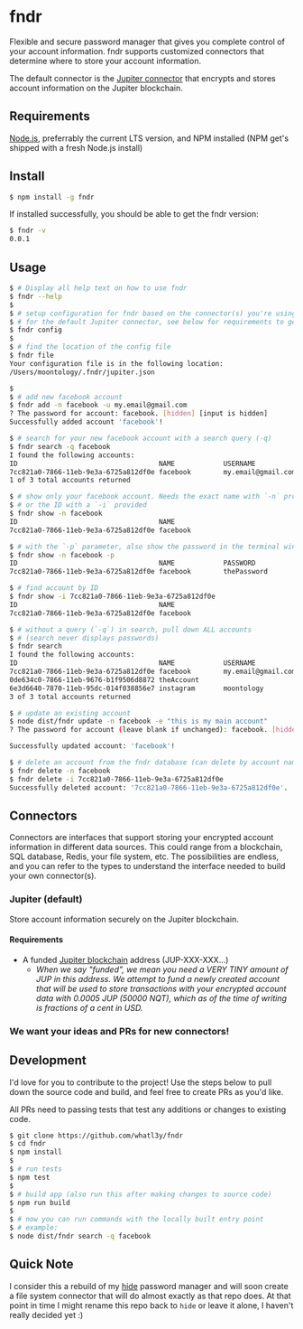 # fndr

Flexible and secure password manager that gives you complete control of your account information. fndr supports customized connectors that determine where to store your account information.

The default connector is the [Jupiter connector](#jupiter-default) that encrypts and stores account information on the Jupiter blockchain.

## Requirements

[Node.js](https://nodejs.org/en/), preferrably the current LTS version, and NPM installed (NPM get's shipped with a fresh Node.js install)

## Install

```sh
$ npm install -g fndr
```

If installed successfully, you should be able to get the fndr version:

```sh
$ fndr -v
0.0.1
```

## Usage

```sh
$ # Display all help text on how to use fndr
$ fndr --help
$
$ # setup configuration for fndr based on the connector(s) you're using
$ # for the default Jupiter connector, see below for requirements to get started
$ fndr config
$
$ # find the location of the config file
$ fndr file
Your configuration file is in the following location:
/Users/moontology/.fndr/jupiter.json

$
$ # add new facebook account
$ fndr add -n facebook -u my.email@gmail.com
? The password for account: facebook. [hidden] [input is hidden]
Successfully added account 'facebook'!

$ # search for your new facebook account with a search query (-q)
$ fndr search -q facebook
I found the following accounts:
ID                                   NAME            USERNAME
7cc821a0-7866-11eb-9e3a-6725a812df0e facebook        my.email@gmail.com
1 of 3 total accounts returned

$ # show only your facebook account. Needs the exact name with `-n` provided
$ # or the ID with a `-i` provided
$ fndr show -n facebook
ID                                   NAME
7cc821a0-7866-11eb-9e3a-6725a812df0e facebook

$ # with the `-p` parameter, also show the password in the terminal window
$ fndr show -n facebook -p
ID                                   NAME            PASSWORD
7cc821a0-7866-11eb-9e3a-6725a812df0e facebook        thePassword

$ # find account by ID
$ fndr show -i 7cc821a0-7866-11eb-9e3a-6725a812df0e
ID                                   NAME
7cc821a0-7866-11eb-9e3a-6725a812df0e facebook

$ # without a query (`-q`) in search, pull down ALL accounts
$ # (search never displays passwords)
$ fndr search
I found the following accounts:
ID                                   NAME            USERNAME             EXTRA
7cc821a0-7866-11eb-9e3a-6725a812df0e facebook        my.email@gmail.com
0de634c0-7866-11eb-9676-b1f9506d8872 theAccount
6e3d6640-7870-11eb-95dc-014f038856e7 instagram       moontology           some extra text provided
3 of 3 total accounts returned

$ # update an existing account
$ node dist/fndr update -n facebook -e "this is my main account"
? The password for account (leave blank if unchanged): facebook. [hidden]

Successfully updated account: 'facebook'!

$ # delete an account from the fndr database (can delete by account name or ID)
$ fndr delete -n facebook
$ fndr delete -i 7cc821a0-7866-11eb-9e3a-6725a812df0e
Successfully deleted account: '7cc821a0-7866-11eb-9e3a-6725a812df0e'.

```

## Connectors

Connectors are interfaces that support storing your encrypted account information in different data sources. This could range from a blockchain, SQL database, Redis, your file system, etc. The possibilities are endless, and you can refer to the types to understand the interface needed to build your own connector(s).

### Jupiter (default)

Store account information securely on the Jupiter blockchain.

#### Requirements

- A funded [Jupiter blockchain](https://gojupiter.tech/) address (JUP-XXX-XXX...)
  - _When we say "funded", we mean you need a VERY TINY amount of JUP in this address. We attempt to fund a newly created account that will be used to store transactions with your encrypted account data with 0.0005 JUP (50000 NQT), which as of the time of writing is fractions of a cent in USD._

### We want your ideas and PRs for new connectors!

## Development

I'd love for you to contribute to the project! Use the steps below to pull down the source code and build, and feel free to create PRs as you'd like.

All PRs need to passing tests that test any additions or changes to existing code.

```sh
$ git clone https://github.com/whatl3y/fndr
$ cd fndr
$ npm install
$
$ # run tests
$ npm test
$
$ # build app (also run this after making changes to source code)
$ npm run build
$
$ # now you can run commands with the locally built entry point
$ # example:
$ node dist/fndr search -q facebook
```

## Quick Note

I consider this a rebuild of my [hide](https://github.com/whatl3y/hide) password manager and will soon create a file system connector that will do almost exactly as that repo does. At that point in time I might rename this repo back to `hide` or leave it alone, I haven't really decided yet :)
